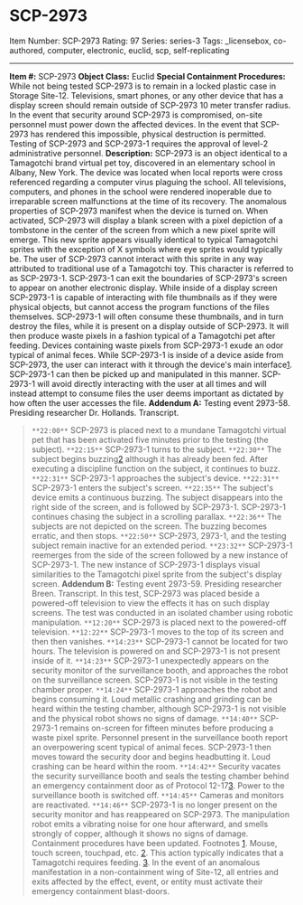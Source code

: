 # SCP-2973
Item Number: SCP-2973
Rating: 97
Series: series-3
Tags: _licensebox, co-authored, computer, electronic, euclid, scp, self-replicating

---

**Item #:** SCP-2973
**Object Class:** Euclid
**Special Containment Procedures:** While not being tested SCP-2973 is to remain in a locked plastic case in Storage Site-12. Televisions, smart phones, or any other device that has a display screen should remain outside of SCP-2973 10 meter transfer radius.
In the event that security around SCP-2973 is compromised, on-site personnel must power down the affected devices. In the event that SCP-2973 has rendered this impossible, physical destruction is permitted.
Testing of SCP-2973 and SCP-2973-1 requires the approval of level-2 administrative personnel.
**Description:** SCP-2973 is an object identical to a Tamagotchi brand virtual pet toy, discovered in an elementary school in Albany, New York. The device was located when local reports were cross referenced regarding a computer virus plaguing the school. All televisions, computers, and phones in the school were rendered inoperable due to irreparable screen malfunctions at the time of its recovery.
The anomalous properties of SCP-2973 manifest when the device is turned on. When activated, SCP-2973 will display a blank screen with a pixel depiction of a tombstone in the center of the screen from which a new pixel sprite will emerge. This new sprite appears visually identical to typical Tamagotchi sprites with the exception of X symbols where eye sprites would typically be. The user of SCP-2973 cannot interact with this sprite in any way attributed to traditional use of a Tamagotchi toy. This character is referred to as SCP-2973-1.
SCP-2973-1 can exit the boundaries of SCP-2973's screen to appear on another electronic display. While inside of a display screen SCP-2973-1 is capable of interacting with file thumbnails as if they were physical objects, but cannot access the program functions of the files themselves. SCP-2973-1 will often consume these thumbnails, and in turn destroy the files, while it is present on a display outside of SCP-2973. It will then produce waste pixels in a fashion typical of a Tamagotchi pet after feeding. Devices containing waste pixels from SCP-2973-1 exude an odor typical of animal feces.
While SCP-2973-1 is inside of a device aside from SCP-2973, the user can interact with it through the device's main interface[1](javascript:;). SCP-2973-1 can then be picked up and manipulated in this manner.
SCP-2973-1 will avoid directly interacting with the user at all times and will instead attempt to consume files the user deems important as dictated by how often the user accesses the file.
**Addendum A:** Testing event 2973-58. Presiding researcher Dr. Hollands. Transcript.
> `**22:00**` SCP-2973 is placed next to a mundane Tamagotchi virtual pet that has been activated five minutes prior to the testing (the subject).
> `**22:15**` SCP-2973-1 turns to the subject.
> `**22:30**` The subject begins buzzing[2](javascript:;) although it has already been fed. After executing a discipline function on the subject, it continues to buzz.
> `**22:31**` SCP-2973-1 approaches the subject's device.
> `**22:31**` SCP-2973-1 enters the subject's screen.
> `**22:35**` The subject's device emits a continuous buzzing. The subject disappears into the right side of the screen, and is followed by SCP-2973-1. SCP-2973-1 continues chasing the subject in a scrolling parallax.
> `**22:36**` The subjects are not depicted on the screen. The buzzing becomes erratic, and then stops.
> `**22:50**` SCP-2973, 2973-1, and the testing subject remain inactive for an extended period.
> `**23:32**` SCP-2973-1 reemerges from the side of the screen followed by a new instance of SCP-2973-1. The new instance of SCP-2973-1 displays visual similarities to the Tamagotchi pixel sprite from the subject's display screen.
**Addendum B:** Testing event 2973-59. Presiding researcher Breen. Transcript.
> In this test, SCP-2973 was placed beside a powered-off television to view the effects it has on such display screens. The test was conducted in an isolated chamber using robotic manipulation.
> `**12:20**` SCP-2973 is placed next to the powered-off television.
> `**12:22**` SCP-2973-1 moves to the top of its screen and then then vanishes.
> `**14:23**` SCP-2973-1 cannot be located for two hours. The television is powered on and SCP-2973-1 is not present inside of it.
> `**14:23**` SCP-2973-1 unexpectedly appears on the security monitor of the surveillance booth, and approaches the robot on the surveillance screen. SCP-2973-1 is not visible in the testing chamber proper.
> `**14:24**` SCP-2973-1 approaches the robot and begins consuming it. Loud metallic crashing and grinding can be heard within the testing chamber, although SCP-2973-1 is not visible and the physical robot shows no signs of damage.
> `**14:40**` SCP-2973-1 remains on-screen for fifteen minutes before producing a waste pixel sprite. Personnel present in the surveillance booth report an overpowering scent typical of animal feces. SCP-2973-1 then moves toward the security door and begins headbutting it. Loud crashing can be heard within the room.
> `**14:42**` Security vacates the security surveillance booth and seals the testing chamber behind an emergency containment door as of Protocol 12-17[3](javascript:;). Power to the surveillance booth is switched off.
> `**14:45**` Cameras and monitors are reactivated.
> `**14:46**` SCP-2973-1 is no longer present on the security monitor and has reappeared on SCP-2973. The manipulation robot emits a vibrating noise for one hour afterward, and smells strongly of copper, although it shows no signs of damage. Containment procedures have been updated.
Footnotes
[1](javascript:;). Mouse, touch screen, touchpad, etc.
[2](javascript:;). This action typically indicates that a Tamagotchi requires feeding.
[3](javascript:;). In the event of an anomalous manifestation in a non-containment wing of Site-12, all entries and exits affected by the effect, event, or entity must activate their emergency containment blast-doors.
